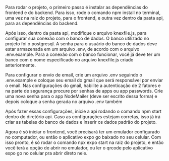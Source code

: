 Para rodar o projeto, o primeiro passo é instalar as dependências do frontend e do backend.
Para isso, rode o comando npm install no terminal, uma vez na raiz do projeto, para o frontend, e outra vez dentro da pasta api, para as dependências do backend.

Após isso, dentro da pasta api, modifique o arquivo knexfile.js, para configurar sua conexão com o banco de dados. O banco utilizado no projeto foi o postgresql. A senha para o usuário do banco de dados deve estar armazenada em um arquivo .env, de acordo com o arquivo .env.example. Para a conexão com o banco funcionar, você já deve ter um banco com o nome especificado no arquivo knexfile.js criado anteriormente.

Para configurar o envio de email, crie um arquivo .env seguindo o .env.example e coloque seu email do gmail que será responsável por enviar o email.
Nas configurações do gmail, habilite a autenticação de 2 fatores e na parte de segurança procure por senhas de apps ou app passwords. Crie uma nova senha para o app NodeMailer (deve ser escrito dessa forma) e depois coloque a senha gerada no arquivo .env também

Após fazer essas configurações, inicie a api rodando o comando npm start dentro do diretório api. Caso as configurações estejam corretas, isso já irá criar as tabelas do banco de dados e inserir os dados padrão do projeto.

Agora é só iniciar o frontend, você precisará ter um emulador configurado no computador, ou então o aplicativo expo go baixado no seu celular. Com isso pronto, é só rodar o comando npx expo start na raiz do projeto, e então você terá a opção de abrir no emulador, ou ler o qrcode pelo aplicativo expo go no celular pra abrir direto nele.
